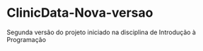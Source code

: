 # ClinicData-Nova-versao
Segunda versão do projeto iniciado na disciplina de Introdução à Programação

